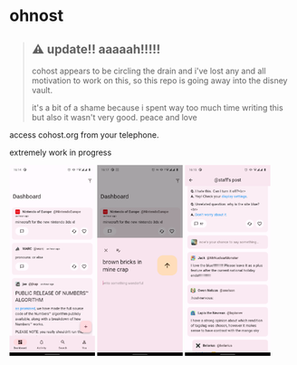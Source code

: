 # ohnost

> ## ⚠️ update!! aaaaah!!!!!
> cohost appears to be circling the drain and i've lost any and all motivation to work on this, so this repo is going away into the disney vault.
>
> it's a bit of a shame because i spent way too much time writing this but also it wasn't very good. peace and love


access cohost.org from your telephone. 

extremely work in progress

<img src="bonus/images/s1.png" width="30%" />
<img src="bonus/images/s2.png" width="30%" />
<img src="bonus/images/s3.png" width="30%" />
